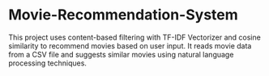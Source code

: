 # Movie-Recommendation-System
This project uses content-based filtering with TF-IDF Vectorizer and cosine similarity to recommend movies based on user input. 
It reads movie data from a CSV file and suggests similar movies using natural language processing techniques.
